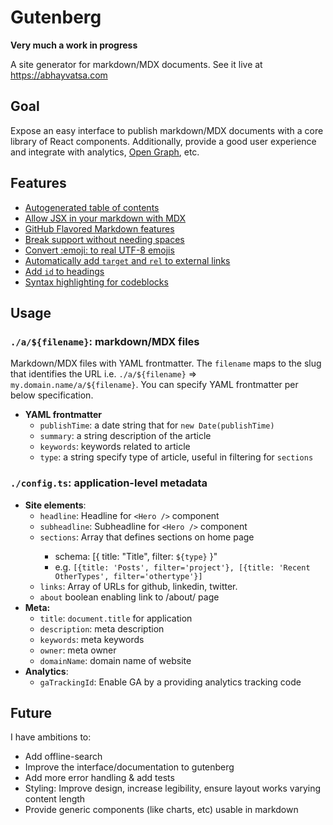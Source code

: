 # Gutenberg

**Very much a work in progress**

A site generator for markdown/MDX documents. See it live at
https://abhayvatsa.com

## Goal

Expose an easy interface to publish markdown/MDX documents with a core library
of React components. Additionally, provide a good user experience and integrate
with analytics, [Open Graph](https://ogp.me/), etc.

## Features

- [Autogenerated table of contents](https://github.com/remarkjs/remark-toc)
- [Allow JSX in your markdown with MDX](https://github.com/mdx-js/mdx)
- [GitHub Flavored Markdown features](https://github.com/remarkjs/remark-gfm)
- [Break support without needing spaces](https://github.com/remarkjs/remark-breaks)
- [Convert :emoji: to real UTF-8 emojis](https://github.com/rhysd/remark-emoji)
- [Automatically add `target` and `rel` to external links](https://github.com/remarkjs/remark-external-links)
- [Add `id` to headings](https://github.com/remarkjs/remark-slug)
- [Syntax highlighting for codeblocks](https://github.com/FormidableLabs/prism-react-renderer)

## Usage

### `./a/${filename}`: markdown/MDX files

Markdown/MDX files with YAML frontmatter. The `filename` maps to the slug that
identifies the URL i.e. `./a/${filename}` => `my.domain.name/a/${filename}`. You
can specify YAML frontmatter per below specification.

- **YAML frontmatter**
  - `publishTime`: a date string that for `new Date(publishTime)`
  - `summary`: a string description of the article
  - `keywords`: keywords related to article
  - `type`: a string specify type of article, useful in filtering for `sections`

### `./config.ts`: application-level metadata

- **Site elements**:
  - `headline`: Headline for `<Hero />` component
  - `subheadline`: Subheadline for `<Hero />` component
  - `sections`: Array that defines <Preview /> sections on home page
    - schema: [{ title: "Title", filter: `${type}` }"
    - e.g.
      `[{title: 'Posts', filter='project'}, [{title: 'Recent OtherTypes', filter='othertype'}]`
  - `links`: Array of URLs for github, linkedin, twitter.
  - `about` boolean enabling link to /about/ page
- **Meta:**
  - `title`: `document.title` for application
  - `description`: meta description
  - `keywords`: meta keywords
  - `owner`: meta owner
  - `domainName`: domain name of website
- **Analytics**:
  - `gaTrackingId`: Enable GA by a providing analytics tracking code

## Future

I have ambitions to:

- Add offline-search
- Improve the interface/documentation to gutenberg
- Add more error handling & add tests
- Styling: Improve design, increase legibility, ensure layout works varying
  content length
- Provide generic components (like charts, etc) usable in markdown
